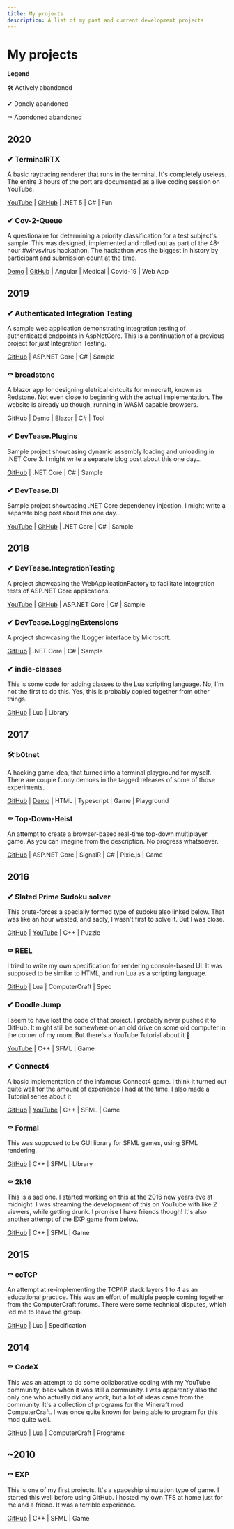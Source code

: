 ```yaml
---
title: My projects
description: A list of my past and current development projects
---
```


# My projects

**Legend**

🛠 Actively abandoned

✔ Donely abandoned

⚰ Abondoned abandoned

## 2020

### ✔ TerminalRTX

A basic raytracing renderer that runs in the terminal. It's completely useless.
The entire 3 hours of the port are documented as a live coding session on YouTube.

[YouTube](https://www.youtube.com/playlist?list=PLmdmw12jg5sz1UIrHYT1_kQ5k0pgDUgec)
| [GitHub](https://github.com/InDieTasten/TerminalRTX)
| .NET 5
| C#
| Fun

### ✔ Cov-2-Queue

A questionaire for determining a priority classification for a test subject's sample.
This was designed, implemented and rolled out as part of the 48-hour #wirvsvirus hackathon.
The hackathon was the biggest in history by participant and submission count at the time.

[Demo](https://cov2q.de/)
| [GitHub](https://github.com/InDieTasten/Sars-Cov2-Necessity-Screening)
| Angular
| Medical
| Covid-19
| Web App

## 2019

### ✔ Authenticated Integration Testing

A sample web application demonstrating integration testing of authenticated endpoints in AspNetCore.
This is a continuation of a previous project for *just* Integration Testing.

[GitHub](https://github.com/InDieTasten/Authenticated-Integration-Testing)
| ASP.NET Core
| C#
| Sample


### ⚰ breadstone

A blazor app for designing eletrical cirtcuits for minecraft, known as Redstone.
Not even close to beginning with the actual implementation. The website is already up though, running in WASM capable browsers.

[GitHub](https://github.com/indietasten/breadstone)
| [Demo](https://breadstone.indietasten.net/)
| Blazor
| C#
| Tool

### ✔ DevTease.Plugins

Sample project showcasing dynamic assembly loading and unloading in .NET Core 3.
I might write a separate blog post about this one day...

[GitHub](https://github.com/InDieTasten/DevTease.Plugins)
| .NET Core
| C#
| Sample

### ✔ DevTease.DI

Sample project showcasing .NET Core dependency injection.
I might write a separate blog post about this one day...

[YouTube](https://youtu.be/VwIRrsQDVWQ)
| [GitHub](https://github.com/InDieTasten/DevTease.DI)
| .NET Core
| C#
| Sample


## 2018

### ✔ DevTease.IntegrationTesting

A project showcasing the WebApplicationFactory to facilitate integration tests of ASP.NET Core applications.

[YouTube](https://www.youtube.com/watch?v=dBCFFZS4ACo)
| [GitHub](https://github.com/InDieTasten/DevTease.AspNetIntegrationTests)
| ASP.NET Core
| C#
| Sample

### ✔ DevTease.LoggingExtensions

A project showcasing the ILogger interface by Microsoft.

[GitHub](https://github.com/InDieTasten/DevTease.MicrosoftLoggingExtensions)
| .NET Core
| C#
| Sample


### ✔ indie-classes

This is some code for adding classes to the Lua scripting language.
No, I'm not the first to do this. Yes, this is probably copied together from other things.

[GitHub](https://github.com/InDieTasten/indie-classes)
| Lua
| Library


## 2017

### 🛠 b0tnet

A hacking game idea, that turned into a terminal playground for myself.
There are couple funny demoes in the tagged releases of some of those experiments.

[GitHub](https://github.com/InDieTasten/b0tnet)
| [Demo](https://b0tnet.indietasten.net/)
| HTML
| Typescript
| Game
| Playground


### ⚰ Top-Down-Heist

An attempt to create a browser-based real-time top-down multiplayer game.
As you can imagine from the description. No progress whatsoever.

[GitHub](https://github.com/InDieTasten/Top-Down-Heist)
| ASP.NET Core
| SignalR
| C#
| Pixie.js
| Game


## 2016

### ✔ Slated Prime Sudoku solver

This brute-forces a specially formed type of sudoku also linked below.
That was like an hour wasted, and sadly, I wasn't first to solve it. But I was close.

[GitHub](https://github.com/InDieTasten/Slanted-Prime-Sudoku)
| [YouTube](https://www.youtube.com/watch?v=muEpZRd_BXM)
| C++
| Puzzle


### ⚰ REEL

I tried to write my own specification for rendering console-based UI.
It was supposed to be similar to HTML, and run Lua as a scripting language.

[GitHub](https://github.com/InDieTasten-Legacy/REEL)
| Lua
| ComputerCraft
| Spec


### ✔ Doodle Jump

I seem to have lost the code of that project.
I probably never pushed it to GitHub.
It might still be somewhere on an old drive on some old computer in the corner of my room.
But there's a YouTube Tutorial about it 🎉

[YouTube](https://www.youtube.com/playlist?list=PLmdmw12jg5sxhNnmgiNMlzdpiYpIXdRWS)
| C++
| SFML
| Game


### ✔ Connect4

A basic implementation of the infamous Connect4 game.
I think it turned out quite well for the amount of experience I had at the time.
I also made a Tutorial series about it

[GitHub](https://github.com/InDieTasten/Connect4)
| [YouTube](https://www.youtube.com/playlist?list=PLmdmw12jg5swgMJmFO-ra7BPRH5_7AD1i)
| C++
| SFML
| Game


### ⚰ Formal

This was supposed to be GUI library for SFML games, using SFML rendering.

[GitHub](https://github.com/InDieTasten-Legacy/--Formal)
| C++
| SFML
| Library


### ⚰ 2k16

This is a sad one. I started working on this at the 2016 new years eve at midnight.
I was streaming the development of this on YouTube with like 2 viewers, while getting drunk.
I promise I have friends though!
It's also another attempt of the EXP game from below.

[GitHub](https://github.com/InDieTasten-Legacy/--2k16)
| C++
| SFML
| Game

## 2015

### ⚰ ccTCP

An attempt at re-implementing the TCP/IP stack layers 1 to 4 as an educational practice.
This was an effort of multiple people coming together from the ComputerCraft forums.
There were some technical disputes, which led me to leave the group.

[GitHub](https://github.com/ccTCP/RFC)
| Lua
| Specification


## 2014

### ⚰ CodeX

This was an attempt to do some collaborative coding with my YouTube community, back when it was still a community.
I was apparently also the only one who actually did any work, but a lot of ideas came from the community.
It's a collection of programs for the Mineraft mod ComputerCraft. I was once quite known for being able to program for this mod quite well.

[GitHub](https://github.com/InDieTasten-Legacy/--CodeX)
| Lua
| ComputerCraft
| Programs


## ~2010
### ⚰ EXP

This is one of my first projects. It's a spaceship simulation type of game.
I started this well before using GitHub. I hosted my own TFS at home just for me and a friend.
It was a terrible experience.

[GitHub](https://github.com/InDieTasten-Legacy/--EXP-old-)
| C++
| SFML
| Game
